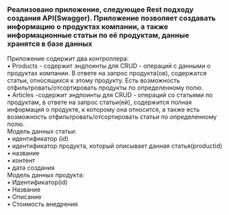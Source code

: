 ### Реализовано приложение, следующее Rest подходу создания API(Swagger).  Приложение позволяет создавать информацию о продуктах компании, а также информационные статьи по её продуктам, данные хранятся в базе данных     
Приложение содержит два контроллера:      
• Products - содержит эндпоинты для CRUD - операций с данными о продуктах компании. В ответе на запрос продукта(ов), содержатся статьи, относящихся к этому продукту. Есть возможность  
отфильтровать/отсортировать продукты по определенному полю.     
• Articles -содержит эндпоинты для CRUD - операций со статьями по продуктам, в ответе на запрос статьи(ей), содержится полная информация о продукте, к которому она относится, а также есть возможность отфильтровать/отсортировать статьи по определенному полю.     
Модель данных статьи:     
• идентификатор (id)     
• идентификатор продукта, который описывает данная статья(productid)    
• название   
• контент   
• дата создания     
Модель данных продукта:   
• Идентификатор(id)   
• Название   
• Описание   
• Стоимость внедрения     

